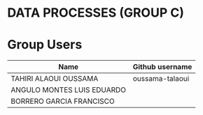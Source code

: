# DATA PROCESSES (GROUP C)

   # Group Users

| Name                      | Github username           |
|---------------------------|---------------------------|
| TAHIRI ALAOUI OUSSAMA     | oussama-talaoui           |
| ANGULO MONTES LUIS EDUARDO|                           |
| BORRERO GARCIA FRANCISCO  |                           |
